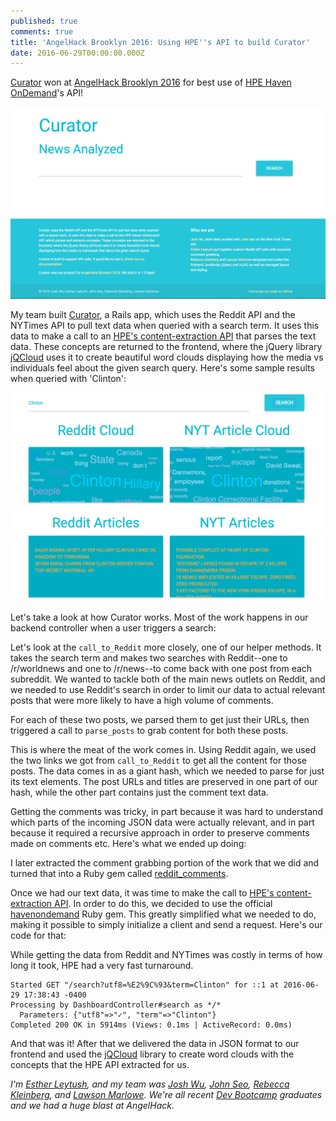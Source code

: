 ```yaml
---
published: true
comments: true
title: 'AngelHack Brooklyn 2016: Using HPE''s API to build Curator'
date: 2016-06-29T00:00:00.000Z
---
```

[Curator](https://github.com/mindplace/Curator-a-) won at [AngelHack Brooklyn 2016](http://angelhack.com/portfolio-item/brooklyn-usa-may-7-8-2016/) for best use of [HPE Haven OnDemand](https://dev.havenondemand.com/apis)'s API! 

![curator](/assets/blog/curator.png)

My team built [Curator](https://github.com/mindplace/Curator-a-), a Rails app, which uses the Reddit API and the NYTimes API to pull text data when queried with a search term. It uses this data to make a call to an [HPE's content-extraction API](https://dev.havenondemand.com/apis/getcontent#overview) that parses the text data. These concepts are returned to the frontend, where the jQuery library [jQCloud](https://github.com/lucaong/jQCloud) uses it to create beautiful word clouds displaying how the media vs individuals feel about the given search query. Here's some sample results when queried with 'Clinton':

![clinton-query-curator](/assets/blog/curator-clinton.png)

Let's take a look at how Curator works. Most of the work happens in our backend controller when a user triggers a search:

<script src="https://gist.github.com/mindplace/afb75737a756eb5892e900a3fc189fd8.js"></script>

Let's look at the <code>call_to_Reddit</code> more closely, one of our helper methods. It takes the search term and makes two searches with Reddit--one to /r/worldnews and one to /r/news--to come back with one post from each subreddit. We wanted to tackle both of the main news outlets on Reddit, and we needed to use Reddit's search in order to limit our data to actual relevant posts that were more likely to have a high volume of comments. 

<script src="https://gist.github.com/mindplace/0d1e29b8fd77f56e62b6ccc83af611b6.js"></script>

For each of these two posts, we parsed them to get just their URLs, then triggered a call to <code>parse_posts</code> to grab content for both these posts.

This is where the meat of the work comes in. Using Reddit again, we used the two links we got from <code>call_to_Reddit</code> to get all the content for those posts. The data comes in as a giant hash, which we needed to parse for just its text elements. The post URLs and titles are preserved in one part of our hash, while the other part contains just the comment text data.

<script src="https://gist.github.com/mindplace/67e02efee51ec7529449f9be620fdf57.js"></script>

Getting the comments was tricky, in part because it was hard to understand which parts of the incoming JSON data were actually relevant, and in part because it required a recursive approach in order to preserve comments made on comments etc. Here's what we ended up doing: 

<script src="https://gist.github.com/mindplace/31948caecce83b612739baba2786e139.js"></script>

I later extracted the comment grabbing portion of the work that we did and turned that into a Ruby gem called [reddit_comments](https://github.com/mindplace/reddit_comments_gem).

Once we had our text data, it was time to make the call to [HPE's content-extraction API](https://dev.havenondemand.com/apis/getcontent#overview). In order to do this, we decided to use the official [havenondemand](https://github.com/HPE-Haven-OnDemand/havenondemand-ruby) Ruby gem. This greatly simplified what we needed to do, making it possible to simply initialize a client and send a request. Here's our code for that:

<script src="https://gist.github.com/mindplace/a9640d6406cf3986f8cc59e18564f0aa.js"></script>

While getting the data from Reddit and NYTimes was costly in terms of how long it took, HPE had a very fast turnaround. 

```
Started GET "/search?utf8=%E2%9C%93&term=Clinton" for ::1 at 2016-06-29 17:38:43 -0400
Processing by DashboardController#search as */*
  Parameters: {"utf8"=>"✓", "term"=>"Clinton"}
Completed 200 OK in 5914ms (Views: 0.1ms | ActiveRecord: 0.0ms)
```

And that was it! After that we delivered the data in JSON format to our frontend and used the [jQCloud](https://github.com/lucaong/jQCloud) library to create word clouds with the concepts that the HPE API extracted for us. 

*I'm [Esther Leytush](https://github.com/mindplace), and my team was [Josh Wu](https://github.com/JoshJHWu), [John Seo](https://github.com/seodo), [Rebecca Kleinberg](https://github.com/RebeccaKleinberg), and [Lawson Marlowe](https://github.com/sonomar). We're all recent [Dev Bootcamp](http://devbootcamp.com/) graduates and we had a huge blast at AngelHack.*


